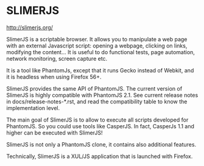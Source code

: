 # SLIMERJS
http://slimerjs.org/

SlimerJS is a scriptable browser. It allows you to manipulate a web page with an external Javascript script: opening a webpage, clicking on links, modifying the content... It is useful to do functional tests, page automation, network monitoring, screen capture etc.

It is a tool like PhantomJs, except that it runs Gecko instead of Webkit, and it is headless when using Firefox 56+.

SlimerJS provides the same API of PhantomJS. The current version of SlimerJS is highly compatible with PhantomJS 2.1. See current release notes in docs/release-notes-*.rst, and read the compatibility table to know the implementation level.

The main goal of SlimerJS is to allow to execute all scripts developed for PhantomJS. So you could use tools like CasperJS. In fact, CasperJs 1.1 and higher can be executed with SlimerJS!

SlimerJS is not only a PhantomJS clone, it contains also additional features.

Technically, SlimerJS is a XUL/JS application that is launched with Firefox.
